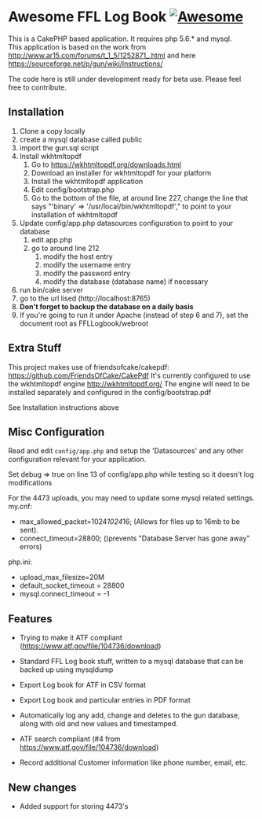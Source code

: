 # Awesome FFL Log Book [![Awesome](https://cdn.rawgit.com/sindresorhus/awesome/d7305f38d29fed78fa85652e3a63e154dd8e8829/media/badge.svg)](https://github.com/sindresorhus/awesome)

This is a CakePHP based application.  It requires php 5.6.* and mysql.  
This application is based on the work from http://www.ar15.com/forums/t_1_5/1252871_.html and here https://sourceforge.net/p/gun/wiki/Instructions/

The code here is still under development ready for beta use.  Please feel free to contribute.

## Installation

1. Clone a copy locally
1. create a mysql database called public
1. import the gun.sql script
1. Install wkhtmltopdf
    1. Go to https://wkhtmltopdf.org/downloads.html
    1. Download an installer for wkhtmltopdf for your platform
    1. Install the wkhtmltopdf application
    1. Edit config/bootstrap.php
    1. Go to the bottom of the file, at around line 227, change the line that says "'binary' => '/usr/local/bin/wkhtmltopdf'," 
       to point to your installation of wkhtmltopdf
1. Update config/app.php datasources configuration to point to your database
    1. edit app.php
    1. go to around line 212
        1. modify the host entry
        1. modify the username entry
        1. modify the password entry
        1. modify the database (database name) if necessary
1. run bin/cake server
1. go to the url lised (http://localhost:8765)
1. **Don't forget to backup the database on a daily basis**
1. If you're going to run it under Apache (instead of step 6 and 7), set the document root 
    as FFLLogbook/webroot

## Extra Stuff

This project makes use of friendsofcake/cakepdf: https://github.com/FriendsOfCake/CakePdf
It's currently configured to use the wkhtmltopdf engine http://wkhtmltopdf.org/
The engine will need to be installed separately and configured in the config/bootstrap.pdf

See Installation instructions above


## Misc Configuration

Read and edit `config/app.php` and setup the 'Datasources' and any other
configuration relevant for your application.

Set debug => true on line 13 of config/app.php while testing so it doesn't log modifications


For the 4473 uploads, you may need to update some mysql related settings.
my.cnf:
- max_allowed_packet=1024*1024*16; (Allows for files up to 16mb to be sent).
- connect_timeout=28800; ()prevents "Database Server has gone away" errors)

php.ini:
- upload_max_filesize=20M
- default_socket_timeout = 28800
- mysql.connect_timeout = -1

## Features

- Trying to make it ATF compliant (https://www.atf.gov/file/104736/download)

- Standard FFL Log book stuff, written to a mysql database that can be backed up
using mysqldump

- Export Log book for ATF in CSV format

- Export Log book and particular entries in PDF format

- Automatically log any add, change and deletes to the gun database, along with
  old and new values and timestamped.

- ATF search compliant (#4 from https://www.atf.gov/file/104736/download)

- Record additional Customer information like phone number, email, etc. 

## New changes

- Added support for storing 4473's
